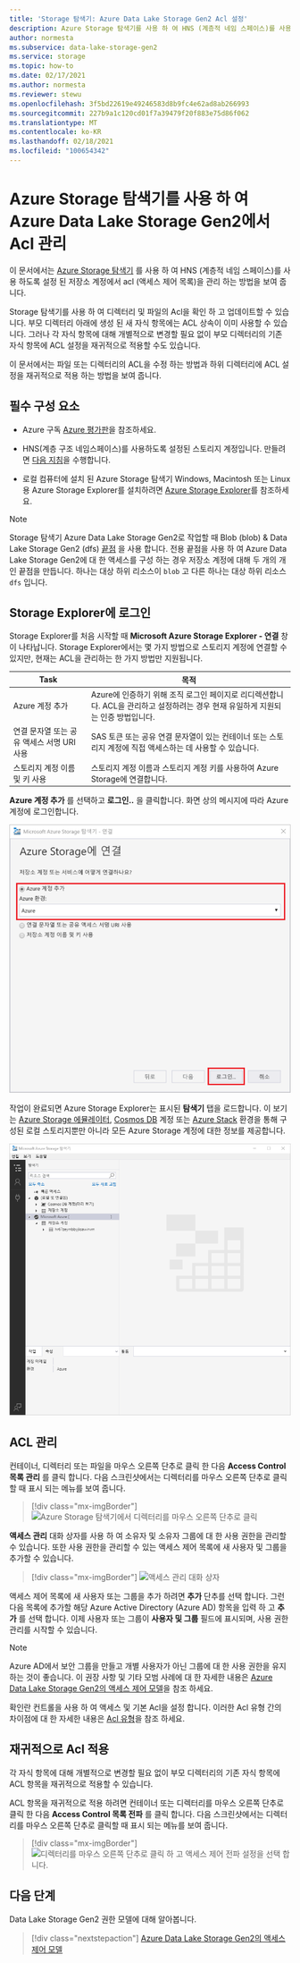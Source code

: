 ```yaml
---
title: 'Storage 탐색기: Azure Data Lake Storage Gen2 Acl 설정'
description: Azure Storage 탐색기를 사용 하 여 HNS (계층적 네임 스페이스)를 사용 하도록 설정 된 저장소 계정에서 Acl (액세스 제어 목록)을 관리 합니다.
author: normesta
ms.subservice: data-lake-storage-gen2
ms.service: storage
ms.topic: how-to
ms.date: 02/17/2021
ms.author: normesta
ms.reviewer: stewu
ms.openlocfilehash: 3f5bd22619e49246583d8b9fc4e62ad8ab266993
ms.sourcegitcommit: 227b9a1c120cd01f7a39479f20f883e75d86f062
ms.translationtype: MT
ms.contentlocale: ko-KR
ms.lasthandoff: 02/18/2021
ms.locfileid: "100654342"
---
```

# <a name="use-azure-storage-explorer-to-manage-acls-in-azure-data-lake-storage-gen2"></a>Azure Storage 탐색기를 사용 하 여 Azure Data Lake Storage Gen2에서 Acl 관리

이 문서에서는 [Azure Storage 탐색기](https://azure.microsoft.com/features/storage-explorer/) 를 사용 하 여 HNS (계층적 네임 스페이스)를 사용 하도록 설정 된 저장소 계정에서 acl (액세스 제어 목록)을 관리 하는 방법을 보여 줍니다.

Storage 탐색기를 사용 하 여 디렉터리 및 파일의 Acl을 확인 하 고 업데이트할 수 있습니다. 부모 디렉터리 아래에 생성 된 새 자식 항목에는 ACL 상속이 이미 사용할 수 있습니다. 그러나 각 자식 항목에 대해 개별적으로 변경할 필요 없이 부모 디렉터리의 기존 자식 항목에 ACL 설정을 재귀적으로 적용할 수도 있습니다. 

이 문서에서는 파일 또는 디렉터리의 ACL을 수정 하는 방법과 하위 디렉터리에 ACL 설정을 재귀적으로 적용 하는 방법을 보여 줍니다.

## <a name="prerequisites"></a>필수 구성 요소

- Azure 구독 [Azure 평가판](https://azure.microsoft.com/pricing/free-trial/)을 참조하세요.

- HNS(계층 구조 네임스페이스)를 사용하도록 설정된 스토리지 계정입니다. 만들려면 [다음 지침](../common/storage-account-create.md)을 수행합니다.

- 로컬 컴퓨터에 설치 된 Azure Storage 탐색기 Windows, Macintosh 또는 Linux용 Azure Storage Explorer를 설치하려면 [Azure Storage Explorer](https://azure.microsoft.com/features/storage-explorer/)를 참조하세요.

> [!NOTE]
> Storage 탐색기 Azure Data Lake Storage Gen2로 작업할 때 Blob (blob) & Data Lake Storage Gen2 (dfs) [끝점](../common/storage-private-endpoints.md#private-endpoints-for-azure-storage) 을 사용 합니다. 전용 끝점을 사용 하 여 Azure Data Lake Storage Gen2에 대 한 액세스를 구성 하는 경우 저장소 계정에 대해 두 개의 개인 끝점을 만듭니다. 하나는 대상 하위 리소스이 `blob` 고 다른 하나는 대상 하위 리소스 `dfs` 입니다.

## <a name="sign-in-to-storage-explorer"></a>Storage Explorer에 로그인

Storage Explorer를 처음 시작할 때 **Microsoft Azure Storage Explorer - 연결** 창이 나타납니다. Storage Explorer에서는 몇 가지 방법으로 스토리지 계정에 연결할 수 있지만, 현재는 ACL을 관리하는 한 가지 방법만 지원됩니다.

|Task|목적|
|---|---|
|Azure 계정 추가 | Azure에 인증하기 위해 조직 로그인 페이지로 리디렉션합니다. ACL을 관리하고 설정하려는 경우 현재 유일하게 지원되는 인증 방법입니다.|
|연결 문자열 또는 공유 액세스 서명 URI 사용 | SAS 토큰 또는 공유 연결 문자열이 있는 컨테이너 또는 스토리지 계정에 직접 액세스하는 데 사용할 수 있습니다. |
|스토리지 계정 이름 및 키 사용| 스토리지 계정 이름과 스토리지 계정 키를 사용하여 Azure Storage에 연결합니다.|

**Azure 계정 추가** 를 선택하고 **로그인..** 을 클릭합니다. 화면 상의 메시지에 따라 Azure 계정에 로그인합니다.

![Microsoft Azure Storage 탐색기 표시 하 고 Azure 계정 추가 옵션 및 로그인 단추를 강조 표시 하는 스크린샷](media/storage-quickstart-blobs-storage-explorer/connect.png)

작업이 완료되면 Azure Storage Explorer는 표시된 **탐색기** 탭을 로드합니다. 이 보기는 [Azure Storage 에뮬레이터](../common/storage-use-azurite.md?toc=%2fazure%2fstorage%2fblobs%2ftoc.json), [Cosmos DB](../../cosmos-db/storage-explorer.md?toc=%2fazure%2fstorage%2fblobs%2ftoc.json) 계정 또는 [Azure Stack](/azure-stack/user/azure-stack-storage-connect-se?toc=%2fazure%2fstorage%2fblobs%2ftoc.json) 환경을 통해 구성된 로컬 스토리지뿐만 아니라 모든 Azure Storage 계정에 대한 정보를 제공합니다.

![Microsoft Azure Storage Explorer - 연결 창](media/storage-quickstart-blobs-storage-explorer/mainpage.png)

## <a name="manage-an-acl"></a>ACL 관리

컨테이너, 디렉터리 또는 파일을 마우스 오른쪽 단추로 클릭 한 다음 **Access Control 목록 관리** 를 클릭 합니다.  다음 스크린샷에서는 디렉터리를 마우스 오른쪽 단추로 클릭할 때 표시 되는 메뉴를 보여 줍니다.

> [!div class="mx-imgBorder"]
> ![Azure Storage 탐색기에서 디렉터리를 마우스 오른쪽 단추로 클릭](./media/data-lake-storage-explorer-acl/manage-access-control-list-option.png)

**액세스 관리** 대화 상자를 사용 하 여 소유자 및 소유자 그룹에 대 한 사용 권한을 관리할 수 있습니다. 또한 사용 권한을 관리할 수 있는 액세스 제어 목록에 새 사용자 및 그룹을 추가할 수 있습니다.

> [!div class="mx-imgBorder"]
> ![액세스 관리 대화 상자](./media/data-lake-storage-explorer-acl/manage-access-dialog-box.png)

액세스 제어 목록에 새 사용자 또는 그룹을 추가 하려면 **추가** 단추를 선택 합니다. 그런 다음 목록에 추가할 해당 Azure Active Directory (Azure AD) 항목을 입력 하 고 **추가** 를 선택 합니다.  이제 사용자 또는 그룹이 **사용자 및 그룹** 필드에 표시되며, 사용 권한 관리를 시작할 수 있습니다.

> [!NOTE]
> Azure AD에서 보안 그룹을 만들고 개별 사용자가 아닌 그룹에 대 한 사용 권한을 유지 하는 것이 좋습니다. 이 권장 사항 및 기타 모범 사례에 대 한 자세한 내용은 [Azure Data Lake Storage Gen2의 액세스 제어 모델](data-lake-storage-explorer-acl.md)을 참조 하세요.

확인란 컨트롤을 사용 하 여 액세스 및 기본 Acl을 설정 합니다. 이러한 Acl 유형 간의 차이점에 대 한 자세한 내용은 [Acl 유형](data-lake-storage-access-control.md#types-of-acls)을 참조 하세요.

## <a name="apply-acls-recursively"></a>재귀적으로 Acl 적용

각 자식 항목에 대해 개별적으로 변경할 필요 없이 부모 디렉터리의 기존 자식 항목에 ACL 항목을 재귀적으로 적용할 수 있습니다.

ACL 항목을 재귀적으로 적용 하려면 컨테이너 또는 디렉터리를 마우스 오른쪽 단추로 클릭 한 다음 **Access Control 목록 전파** 를 클릭 합니다.  다음 스크린샷에서는 디렉터리를 마우스 오른쪽 단추로 클릭할 때 표시 되는 메뉴를 보여 줍니다.

> [!div class="mx-imgBorder"]
> ![디렉터리를 마우스 오른쪽 단추로 클릭 하 고 액세스 제어 전파 설정을 선택 합니다.](./media/data-lake-storage-explorer-acl/propagate-access-control-list-option.png)

## <a name="next-steps"></a>다음 단계

Data Lake Storage Gen2 권한 모델에 대해 알아봅니다.

> [!div class="nextstepaction"]
> [Azure Data Lake Storage Gen2의 액세스 제어 모델](./data-lake-storage-access-control-model.md)
